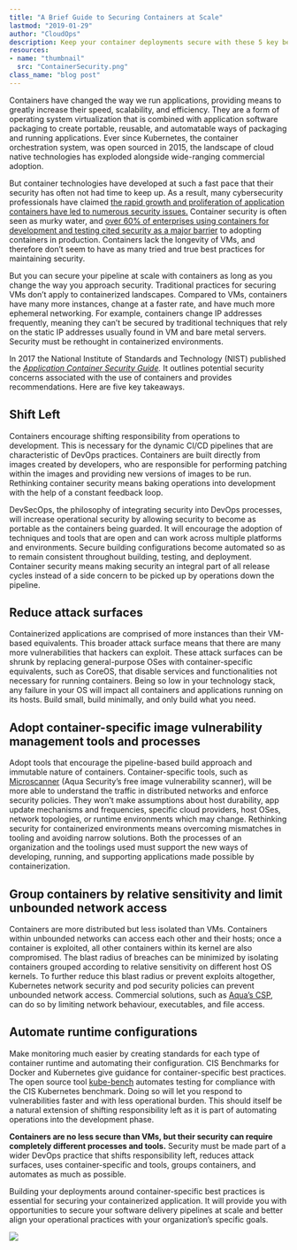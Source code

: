 ```yaml
---
title: "A Brief Guide to Securing Containers at Scale"
lastmod: "2019-01-29"
author: "CloudOps"
description: Keep your container deployments secure with these 5 key best practices.
resources:
- name: "thumbnail"
  src: "ContainerSecurity.png"
class_name: "blog post"
---
```


<p>Containers have changed the way we run applications, providing means to greatly increase their speed, scalability, and efficiency. They are a form of operating system virtualization that is combined with application software packaging to create portable, reusable, and automatable ways of packaging and running applications. Ever since Kubernetes, the container orchestration system, was open sourced in 2015, the landscape of cloud native technologies has exploded alongside wide-ranging commercial adoption.</p>

<p>But container technologies have developed at such a fast pace that their security has often not had time to keep up. As a result, many cybersecurity professionals have claimed <a href="https://www.csoonline.com/article/3273347/security/containers-are-here-what-about-container-security.html">the rapid growth and proliferation of application containers have led to numerous security issues.</a> Container security is often seen as murky water, and <a href="https://www.csoonline.com/article/2984543/vulnerabilities/as-containers-take-off-so-do-security-concerns.html">over 60% of enterprises using containers for development and testing cited security as a major barrier</a> to adopting containers in production. Containers lack the longevity of VMs, and therefore don’t seem to have as many tried and true best practices for maintaining security.</p>

<p>But you can secure your pipeline at scale with containers as long as you change the way you approach security. Traditional practices for securing VMs don’t apply to containerized landscapes. Compared to VMs, containers have many more instances, change at a faster rate, and have much more ephemeral networking. For example, containers change IP addresses frequently, meaning they can’t be secured by traditional techniques that rely on the static IP addresses usually found in VM and bare metal servers. Security must be rethought in containerized environments.</p>

<p>In 2017 the National Institute of Standards and Technology (NIST) published the <a href="https://csrc.nist.gov/CSRC/media/Publications/sp/800-190/draft/documents/sp800-190-draft.pdf"><em>Application Container Security Guide</em></a><em>.</em> It outlines potential security concerns associated with the use of containers and provides recommendations. Here are five key takeaways.</p>

<h2>Shift Left</h2>

<p>Containers encourage shifting responsibility from operations to development. This is necessary for the dynamic CI/CD pipelines that are characteristic of DevOps practices. Containers are built directly from images created by developers, who are responsible for performing patching within the images and providing new versions of images to be run. Rethinking container security means baking operations into development with the help of a constant feedback loop.</p>

<p>DevSecOps, the philosophy of integrating security into DevOps processes, will increase operational security by allowing security to become as portable as the containers being guarded. It will encourage the adoption of techniques and tools that are open and can work across multiple platforms and environments. Secure building configurations become automated so as to remain consistent throughout building, testing, and deployment. Container security means making security an integral part of all release cycles instead of a side concern to be picked up by operations down the pipeline.</p>

<h2>Reduce attack surfaces</h2>

<p>Containerized applications are comprised of more instances than their VM-based equivalents. This broader attack surface means that there are many more vulnerabilities that hackers can exploit. These attack surfaces can be shrunk by replacing general-purpose OSes with container-specific equivalents, such as CoreOS, that disable services and functionalities not necessary for running containers. Being so low in your technology stack, any failure in your OS will impact all containers and applications running on its hosts. Build small, build minimally, and only build what you need.</p>

<h2>Adopt container-specific image vulnerability management tools and processes</h2>

<p>Adopt tools that encourage the pipeline-based build approach and immutable nature of containers. Container-specific tools, such as <a href="https://t.sidekickopen75.com/s1t/c/5/f18dQhb0S7lM8dDMPbW2n0x6l2B9nMJN7t5X-FdSD1CW7fRVsP3MPb0nV19DCW3QqW6x103?t=http%3A%2F%2Fgithub.com%2Faquasecurity%2Fmicroscanner&amp;si=7000000000395463&amp;pi=f4aeb9b1-196d-49e1-f943-4bbee4cbd32c">Microscanner</a> (Aqua Security’s free image vulnerability scanner), will be more able to understand the traffic in distributed networks and enforce security policies. They won’t make assumptions about host durability, app update mechanisms and frequencies, specific cloud providers, host OSes, network topologies, or runtime environments which may change. Rethinking security for containerized environments means overcoming mismatches in tooling and avoiding narrow solutions. Both the processes of an organization and the toolings used must support the new ways of developing, running, and supporting applications made possible by containerization.</p>

<h2>Group containers by relative sensitivity and limit unbounded network access</h2>

<p>Containers are more distributed but less isolated than VMs. Containers within unbounded networks can access each other and their hosts; once a container is exploited, all other containers within its kernel are also compromised. The blast radius of breaches can be minimized by isolating containers grouped according to relative sensitivity on different host OS kernels. To further reduce this blast radius or prevent exploits altogether, Kubernetes network security and pod security policies can prevent unbounded network access. Commercial solutions, such as <a href="https://t.sidekickopen75.com/s1t/c/5/f18dQhb0S7lM8dDMPbW2n0x6l2B9nMJN7t5X-FdSD1CW7fRVsP3MPb0nV19DCW3QqW6x103?t=http%3A%2F%2Faquasec.com%2F&amp;si=7000000000395463&amp;pi=f4aeb9b1-196d-49e1-f943-4bbee4cbd32c">Aqua’s CSP</a>, can do so by limiting network behaviour, executables, and file access.</p>

<h2>Automate runtime configurations</h2>

<p>Make monitoring much easier by creating standards for each type of container runtime and automating their configuration. CIS Benchmarks for Docker and Kubernetes give guidance for container-specific best practices. The open source tool <a href="https://t.sidekickopen75.com/s1t/c/5/f18dQhb0S7lM8dDMPbW2n0x6l2B9nMJN7t5X-FdSD1CW7fRVsP3MPb0nV19DCW3QqW6x103?t=http%3A%2F%2Fgithub.com%2Faquasecurity%2Fkube-bench&amp;si=7000000000395463&amp;pi=f4aeb9b1-196d-49e1-f943-4bbee4cbd32c">kube-bench</a> automates testing for compliance with the CIS Kubernetes benchmark. Doing so will let you respond to vulnerabilities faster and with less operational burden. This should itself be a natural extension of shifting responsibility left as it is part of automating operations into the development phase.</p>

<p><strong>Containers are no less secure than VMs, but their security can require completely different processes and tools.</strong> Security must be made part of a wider DevOps practice that shifts responsibility left, reduces attack surfaces, uses container-specific and tools, groups containers, and automates as much as possible.</p>

<p>Building your deployments around container-specific best practices is essential for securing your containerized application. It will provide you with opportunities to secure your software delivery pipelines at scale and better align your operational practices with your organization’s specific goals.</p>

<div class="row">
    <div class="col-xl-8 offset-xl-2 col-lg-10 offset-lg-1 col-md-10 offset-md-1 col-sm-12 col-xs-12 cta-image">
    <a href="/resources/white-papers/how-to-initiate-devops-transformation-by-assessing-culture-and-processes/">
      <img src="/images/blog/cta/white-paper.jpeg">
    </a>
    </div>
</div>